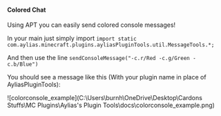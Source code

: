 #### Colored Chat

Using APT you can easily send colored console messages!

In your main just simply import `import static com.aylias.minecraft.plugins.ayliasPluginTools.util.MessageTools.*;`

And then use the line `sendConsoleMessage("-c.r/Red -c.g/Green -c.b/Blue")`

You should see a message like this (With your plugin name in place of AyliasPluginTools):

![colorconsole_example](C:\Users\burnh\OneDrive\Desktop\Cardons Stuffs\MC Plugins\Aylias's Plugin Tools\docs\colorconsole_example.png)